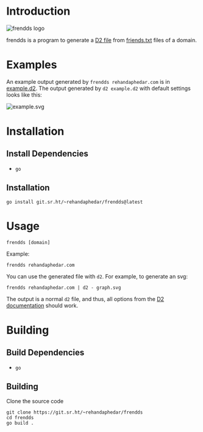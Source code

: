 # Introduction

![frendds logo](https://git.sr.ht/~rehandaphedar/frendds/blob/main/favicon.png)

frendds is a program to generate a [D2 file](https://d2lang.com) from [friends.txt](https://sr.ht/~rehandaphedar/friends.txt) files of a domain.

# Examples

An example output generated by `frendds rehandaphedar.com` is in [example.d2](https://git.sr.ht/~rehandaphedar/frendds/tree/main/item/example.d2). The output generated by `d2 example.d2` with default settings looks like this:

![example.svg](https://git.sr.ht/~rehandaphedar/frendds/blob/main/example.svg)

# Installation

## Install Dependencies

- `go`

## Installation

```shell
go install git.sr.ht/~rehandaphedar/frendds@latest
```

# Usage

```shell
frendds [domain]
```

Example:

```shell
frendds rehandaphedar.com
```

You can use the generated file with `d2`. For example, to generate an svg:

```shell
frendds rehandaphedar.com | d2 - graph.svg
```

The output is a normal `d2` file, and thus, all options from the [D2 documentation](https://d2lang.com) should work.

# Building

## Build Dependencies

- `go`

## Building

Clone the source code

```shell
git clone https://git.sr.ht/~rehandaphedar/frendds
cd frendds
go build .
```
